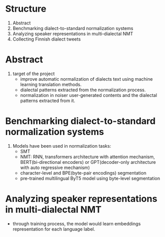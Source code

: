 # Structure
1. Abstract
2. Benchmarking dialect-to-standard normalization systems
3. Analyzing speaker representations in multi-dialectal NMT
4. Collecting Finnish dialect tweets

# Abstract
1. target of the project
   - improve automatic normalization of dialects text using machine learning translation methods.
   - dialectal patterns extracted from the normalization process.
   - normalization in noiser user-generated contents and the dialectal patterns extracted from it.

# Benchmarking dialect-to-standard normalization systems
1. Models have been used in normalization tasks:
   - SMT
   - NMT: RNN, transformers architecture with attention mechanism, BERT(bi-directional encoders) or GPT(decoder-only architecture with auto regressive mechanism)
   - character-level and BPE(byte-pair encodings) segmentation
   - pre-trained multilingual ByT5 model using byte-level segmentation
  
# Analyzing speaker representations in multi-dialectal NMT
   - through training process, the model would learn embeddings representation for each language label.
